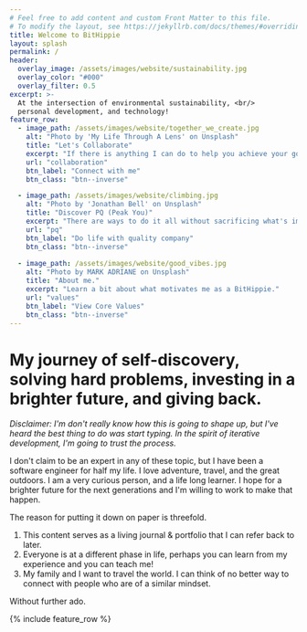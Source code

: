 ```yaml
---
# Feel free to add content and custom Front Matter to this file.
# To modify the layout, see https://jekyllrb.com/docs/themes/#overriding-theme-defaults
title: Welcome to BitHippie 
layout: splash
permalink: /
header:
  overlay_image: /assets/images/website/sustainability.jpg
  overlay_color: "#000"
  overlay_filter: 0.5
excerpt: >-
  At the intersection of environmental sustainability, <br/>
  personal development, and technology!
feature_row:
  - image_path: /assets/images/website/together_we_create.jpg
    alt: "Photo by 'My Life Through A Lens' on Unsplash"
    title: "Let's Collaborate"
    excerpt: "If there is anything I can do to help you achieve your goals, let's talk!"
    url: "collaboration"
    btn_label: "Connect with me"
    btn_class: "btn--inverse"

  - image_path: /assets/images/website/climbing.jpg
    alt: "Photo by 'Jonathan Bell' on Unsplash"
    title: "Discover PQ (Peak You)"
    excerpt: "There are ways to do it all without sacrificing what's important."
    url: "pq"
    btn_label: "Do life with quality company"
    btn_class: "btn--inverse"
  
  - image_path: /assets/images/website/good_vibes.jpg
    alt: "Photo by MARK ADRIANE on Unsplash"
    title: "About me."
    excerpt: "Learn a bit about what motivates me as a BitHippie."
    url: "values"
    btn_label: "View Core Values"
    btn_class: "btn--inverse"
--- 
```


# My journey of self-discovery, solving hard problems, investing in a brighter future, and giving back.

_Disclaimer: I'm don't really know how this is going to shape up, but I've heard the best thing to do was start typing. 
In the spirit of iterative development, I'm going to trust the process._

I don't claim to be an expert in any of these topic, but I have been a software engineer for half my life. 
I love adventure, travel, and the great outdoors. I am a very curious person, and a life long learner. 
I hope for a brighter future for the next generations and I'm willing to work to make that happen.

The reason for putting it down on paper is threefold. 
1. This content serves as a living journal & portfolio that I can refer back to later.
2. Everyone is at a different phase in life, perhaps you can learn from my experience and you can teach me!
3. My family and I want to travel the world. I can think of no better way to connect with people who are of a similar mindset. 

Without further ado.

{% include feature_row %}
